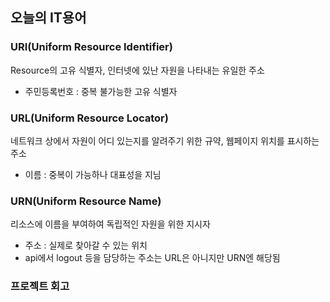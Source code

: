 ## 오늘의 IT용어

### URI(Uniform Resource Identifier)

Resource의 고유 식별자, 인터넷에 있난 자원을 나타내는 유일한 주소

- 주민등록번호 : 중복 불가능한 고유 식별자

### URL(Uniform Resource Locator)

네트워크 상에서 자원이 어디 있는지를 알려주기 위한 규약, 웹페이지 위치를 표시하는 주소

- 이름 : 중복이 가능하나 대표성을 지님

### URN(Uniform Resource Name)

리소스에 이름을 부여하여 독립적인 자원을 위한 지시자

- 주소 : 실제로 찾아갈 수 있는 위치
- api에서 logout 등을 담당하는 주소는 URL은 아니지만 URN엔 해당됨

### 프로젝트 회고
